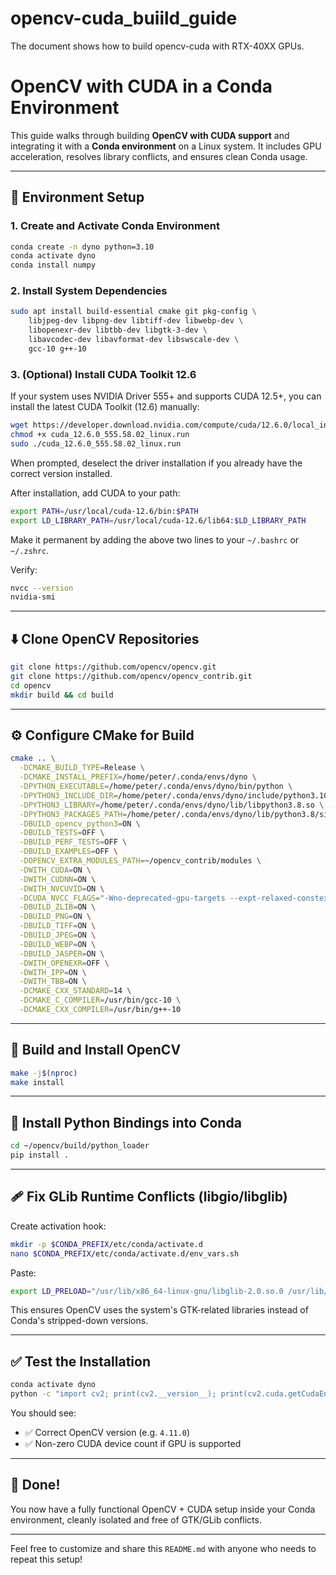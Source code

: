 # opencv-cuda_buiild_guide
The document shows how to build opencv-cuda with RTX-40XX GPUs.
# OpenCV with CUDA in a Conda Environment

This guide walks through building **OpenCV with CUDA support** and integrating it with a **Conda environment** on a Linux system. It includes GPU acceleration, resolves library conflicts, and ensures clean Conda usage.

---

## 🧪 Environment Setup

### 1. Create and Activate Conda Environment
```bash
conda create -n dyno python=3.10
conda activate dyno
conda install numpy
```

### 2. Install System Dependencies
```bash
sudo apt install build-essential cmake git pkg-config \
    libjpeg-dev libpng-dev libtiff-dev libwebp-dev \
    libopenexr-dev libtbb-dev libgtk-3-dev \
    libavcodec-dev libavformat-dev libswscale-dev \
    gcc-10 g++-10
```

### 3. (Optional) Install CUDA Toolkit 12.6
If your system uses NVIDIA Driver 555+ and supports CUDA 12.5+, you can install the latest CUDA Toolkit (12.6) manually:

```bash
wget https://developer.download.nvidia.com/compute/cuda/12.6.0/local_installers/cuda_12.6.0_555.58.02_linux.run
chmod +x cuda_12.6.0_555.58.02_linux.run
sudo ./cuda_12.6.0_555.58.02_linux.run
```

When prompted, deselect the driver installation if you already have the correct version installed.

After installation, add CUDA to your path:
```bash
export PATH=/usr/local/cuda-12.6/bin:$PATH
export LD_LIBRARY_PATH=/usr/local/cuda-12.6/lib64:$LD_LIBRARY_PATH
```

Make it permanent by adding the above two lines to your `~/.bashrc` or `~/.zshrc`.

Verify:
```bash
nvcc --version
nvidia-smi
```

---

## ⬇️ Clone OpenCV Repositories

```bash
git clone https://github.com/opencv/opencv.git
git clone https://github.com/opencv/opencv_contrib.git
cd opencv
mkdir build && cd build
```

---

## ⚙️ Configure CMake for Build

```bash
cmake .. \
  -DCMAKE_BUILD_TYPE=Release \
  -DCMAKE_INSTALL_PREFIX=/home/peter/.conda/envs/dyno \
  -DPYTHON_EXECUTABLE=/home/peter/.conda/envs/dyno/bin/python \
  -DPYTHON3_INCLUDE_DIR=/home/peter/.conda/envs/dyno/include/python3.10 \
  -DPYTHON3_LIBRARY=/home/peter/.conda/envs/dyno/lib/libpython3.8.so \
  -DPYTHON3_PACKAGES_PATH=/home/peter/.conda/envs/dyno/lib/python3.8/site-packages \
  -DBUILD_opencv_python3=ON \
  -DBUILD_TESTS=OFF \
  -DBUILD_PERF_TESTS=OFF \
  -DBUILD_EXAMPLES=OFF \
  -DOPENCV_EXTRA_MODULES_PATH=~/opencv_contrib/modules \
  -DWITH_CUDA=ON \
  -DWITH_CUDNN=ON \
  -DWITH_NVCUVID=ON \
  -DCUDA_NVCC_FLAGS="-Wno-deprecated-gpu-targets --expt-relaxed-constexpr --expt-extended-lambda -std=c++14" \
  -DBUILD_ZLIB=ON \
  -DBUILD_PNG=ON \
  -DBUILD_TIFF=ON \
  -DBUILD_JPEG=ON \
  -DBUILD_WEBP=ON \
  -DBUILD_JASPER=ON \
  -DWITH_OPENEXR=OFF \
  -DWITH_IPP=ON \
  -DWITH_TBB=ON \
  -DCMAKE_CXX_STANDARD=14 \
  -DCMAKE_C_COMPILER=/usr/bin/gcc-10 \
  -DCMAKE_CXX_COMPILER=/usr/bin/g++-10
```

---

## 🧱 Build and Install OpenCV

```bash
make -j$(nproc)
make install
```

---

## 🐍 Install Python Bindings into Conda

```bash
cd ~/opencv/build/python_loader
pip install .
```

---

## 🩹 Fix GLib Runtime Conflicts (libgio/libglib)

Create activation hook:
```bash
mkdir -p $CONDA_PREFIX/etc/conda/activate.d
nano $CONDA_PREFIX/etc/conda/activate.d/env_vars.sh
```

Paste:
```bash
export LD_PRELOAD="/usr/lib/x86_64-linux-gnu/libglib-2.0.so.0 /usr/lib/x86_64-linux-gnu/libgio-2.0.so.0"
```

This ensures OpenCV uses the system's GTK-related libraries instead of Conda's stripped-down versions.

---

## ✅ Test the Installation

```bash
conda activate dyno
python -c "import cv2; print(cv2.__version__); print(cv2.cuda.getCudaEnabledDeviceCount())"
```

You should see:
- ✅ Correct OpenCV version (e.g. `4.11.0`)
- ✅ Non-zero CUDA device count if GPU is supported

---

## 🎉 Done!
You now have a fully functional OpenCV + CUDA setup inside your Conda environment, cleanly isolated and free of GTK/GLib conflicts.

---

Feel free to customize and share this `README.md` with anyone who needs to repeat this setup!


